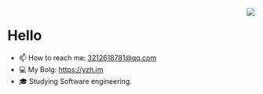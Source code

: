 <!--
**Mvbbb/mvbbb** is a ✨ _special_ ✨ repository because its `README.md` (this file) appears on your GitHub profile.

Here are some ideas to get you started:

- 🔭 I’m currently working on ...
- 🌱 I’m currently learning ...
- 👯 I’m looking to collaborate on ...
- 🤔 I’m looking for help with ...
- 💬 Ask me about ...
- 📫 How to reach me: ...
- 😄 Pronouns: ...
- ⚡ Fun fact: ...
-->

<img align="right" src="https://github-readme-stats.vercel.app/api?username=yaronzz&show_icons=true&hide_border=true">


# Hello
- 📫 How to reach me: 3212618781@qq.com  
- 💻 My Bolg: https://yzh.im  
- 🎓 Studying Software engineering.
